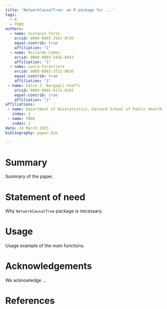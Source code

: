 ```yaml
---
title: 'NetworkCausalTree: an R package for ...'
tags:
  - R
  - TODO
authors:
  - name: Costanza Tortù
    orcid: 0000-0003-2561-9726
    equal-contrib: true
    affiliation: "1"
  - name: Riccardo Cadei
    orcid: 0000-0003-2416-8943
    affiliation: "1"
  - name: Laura Forastiere
    orcid: 0000-0003-3721-9826
    equal-contrib: true
    affiliation: "1" 
 - name: Falco J. Bargagli-Stoffi
    orcid: 0000-0002-6131-8165
    equal-contrib: true
    affiliation: "1"
affiliations:
 - name: Department of Biostatistics, Harvard School of Public Health
   index: 1
 - name: TODO
   index: 2
date: 24 March 2023
bibliography: paper.bib

---
```


# Summary

Summary of the paper.

# Statement of need

Why `NetworkCausalTree` package is necessary.

# Usage

Usage example of the main functions.

# Acknowledgements

We acknowledge ...

# References
